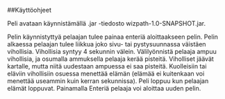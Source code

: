 ##Käyttöohjeet

Peli avataan käynnistämällä .jar -tiedosto wizpath-1.0-SNAPSHOT.jar.

Pelin käynnistyttyä pelaajan tulee painaa enteriä aloittaakseen pelin. Pelin alkaessa pelaajan tulee liikkua joko sivu- tai pystysuunnassa väistäen vihollisia. Vihollisia syntyy 4 sekunnin välein. Välilyönnistä pelaaja ampuu vihollisia, ja osumalla ammuksella pelaaja kerää pisteitä. Viholliset jäävät kartalle, mutta niitä uudestaan ampuessa ei saa pisteitä. Kuolleisiin tai eläviin vihollisiin osuessa menettää elämän (elämää ei kuitenkaan voi menettää useammin kuin kerran sekunnissa). Peli loppuu kun pelaajan elämät loppuvat. Painamalla Enteriä pelaaja voi aloittaa uuden pelin.
